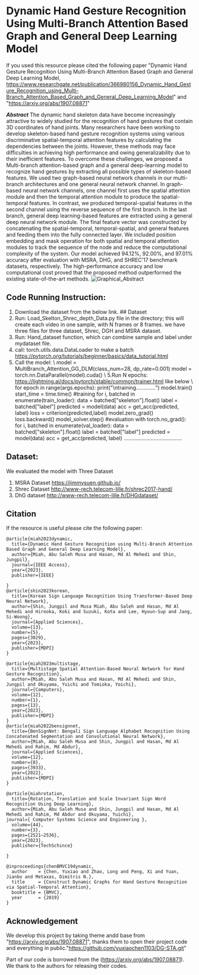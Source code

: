 # Dynamic Hand Gesture Recognition Using Multi-Branch Attention Based Graph and General Deep Learning Model

If you used this resource please cited the following paper  "Dynamic Hand Gesture Recognition Using Multi-Branch Attention Based Graph and General Deep Learning Model, https://www.researchgate.net/publication/366980156_Dynamic_Hand_Gesture_Recognition_using_Multi-Branch_Attention_Based_Graph_and_General_Deep_Learning_Model" and "https://arxiv.org/abs/1907.08871"

***Abstract***
The dynamic hand skeleton data have become increasingly attractive to widely studied for the recognition of hand gestures that contain 3D coordinates of hand joints. Many researchers have been working to develop skeleton-based hand gesture recognition systems using various discriminative spatial-temporal attention features by calculating the dependencies between the joints. However, these methods may face difficulties in achieving high performance and owing generalizability due to their inefficient features. To overcome these challenges, we proposed a Multi-branch attention-based graph and a general deep-learning model to recognize hand gestures by extracting all possible types of skeleton-based features. We used two graph-based neural network channels in our multi-branch architectures and one general neural network channel. In graph-based neural network channels, one channel first uses the spatial attention module and then the temporal attention module to produce the spatial-temporal features. In contrast, we produced temporal-spatial features in the second channel using the reverse sequence of the first branch. In the last branch, general deep learning-based features are extracted using a general deep neural network module. The final feature vector was constructed by concatenating the spatial-temporal, temporal-spatial, and general features and feeding them into the fully connected layer. We included position embedding and mask operation for both spatial and temporal attention modules to track the sequence of the node and reduce the computational complexity of the system. Our model achieved 94.12%, 92.00%, and 97.01% accuracy after evaluation with MSRA, DHG, and SHREC’17 benchmark datasets, respectively. The high-performance accuracy and low computational cost proved that the proposed method outperformed the existing state-of-the-art methods.
![Graphical_Abstract](https://user-images.githubusercontent.com/2803163/231707385-5d163d21-694f-49a2-ae91-adb587fd7f77.jpg)

## Code Running Instruction:
1. Download the dataset from the below link. ## Dataset
2. Run: Load_Skelton_Shrec_depth_Data.py file in the directory; this will create each video in one sample, with N frames or 8 frames.   we have three files for three dataset, Shrec, DGH and MSRA dataset.
3. Run: Hand_dataset function, which can combine sample and label under mydataset file. 
4. call:  torch.utils.data.DataLoader to make a batch  https://pytorch.org/tutorials/beginner/basics/data_tutorial.html
5. Call the model: \\
    model = MultiBranch_Attention_GG_DLM(class_num=28, dp_rate=0.001)
    model = torch.nn.DataParallel(model).cuda() \\
5.Run N epochs: https://lightning.ai/docs/pytorch/stable/common/trainer.html    like below \\
    for epoch in range(args.epochs):
        print("\ntraining.............")
        model.train()
        start_time = time.time()
        #training
        for i, batched in enumerate(train_loader):
               data = batched["skeleton"].float()
               label = batched["label"]
               predicted = model(data)
               acc = get_acc(predicted, label)
               loss = criterion(predicted,label)
               model.zero_grad()
               loss.backward()
               model_solver.step()
       #evaluation
       with torch.no_grad():
       for i, batched in enumerate(val_loader):
               data = batched["skeleton"].float()
               label = batched["label"]
               predicted = model(data)
               acc = get_acc(predicted, label)
   .......................................
       
        

## Dataset:

We evaluated the model with Three Dataset
1. MSRA Dataset https://jimmysuen.github.io/
2. Shrec Dataset  http://www-rech.telecom-lille.fr/shrec2017-hand/
3. DhG dataset  http://www-rech.telecom-lille.fr/DHGdataset/



## Citation
If the resource is useful please cite the following paper:
```
@article{miah2023dynamic,
  title={Dynamic Hand Gesture Recognition using Multi-Branch Attention Based Graph and General Deep Learning Model},
  author={Miah, Abu Saleh Musa and Hasan, Md Al Mehedi and Shin, Jungpil},
  journal={IEEE Access},
  year={2023},
  publisher={IEEE}

}
@article{shin2023korean,
  title={Korean Sign Language Recognition Using Transformer-Based Deep Neural Network},
  author={Shin, Jungpil and Musa Miah, Abu Saleh and Hasan, Md Al Mehedi and Hirooka, Koki and Suzuki, Kota and Lee, Hyoun-Sup and Jang, Si-Woong},
  journal={Applied Sciences},
  volume={13},
  number={5},
  pages={3029},
  year={2023},
  publisher={MDPI}
}

@article{miah2023multistage,
  title={Multistage Spatial Attention-Based Neural Network for Hand Gesture Recognition},
  author={Miah, Abu Saleh Musa and Hasan, Md Al Mehedi and Shin, Jungpil and Okuyama, Yuichi and Tomioka, Yoichi},
  journal={Computers},
  volume={12},
  number={1},
  pages={13},
  year={2023},
  publisher={MDPI}
}
@article{miah2022bensignnet,
  title={BenSignNet: Bengali Sign Language Alphabet Recognition Using Concatenated Segmentation and Convolutional Neural Network},
  author={Miah, Abu Saleh Musa and Shin, Jungpil and Hasan, Md Al Mehedi and Rahim, Md Abdur},
  journal={Applied Sciences},
  volume={12},
  number={8},
  pages={3933},
  year={2022},
  publisher={MDPI}
}

@article{miahrotation,
  title={Rotation, Translation and Scale Invariant Sign Word Recognition Using Deep Learning},
  author={Miah, Abu Saleh Musa and Shin, Jungpil and Hasan, Md Al Mehedi and Rahim, Md Abdur and Okuyama, Yuichi},
journal={ Computer Systems Science and Engineering },
  volume={44},
  number={3},
  pages={2521–2536},
  year={2023},
  publisher={TechSchince}

}

@inproceedings{chenBMVC19dynamic,
  author    = {Chen, Yuxiao and Zhao, Long and Peng, Xi and Yuan, Jianbo and Metaxas, Dimitris N.},
  title     = {Construct Dynamic Graphs for Hand Gesture Recognition via Spatial-Temporal Attention},
  booktitle = {BMVC},
  year      = {2019}
}
```
## Acknowledgement
We develop this project by taking theme andd base from "https://arxiv.org/abs/1907.08871", thanks them to open their project code and everything in public."https://github.com/yuxiaochen1103/DG-STA.git"


Part of our code is borrowed from the (https://arxiv.org/abs/1907.08871). We thank to the authors for releasing their codes.
